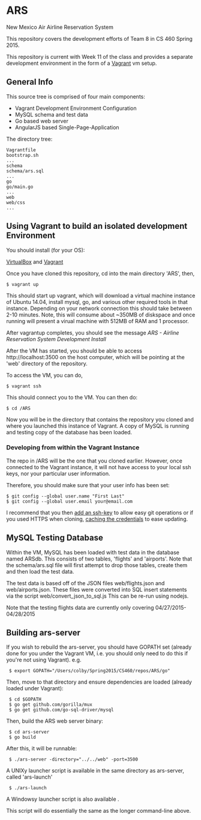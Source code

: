 # ARS
New Mexico Air Airline Reservation System

This repository covers the development efforts of
Team 8 in CS 460 Spring 2015.

This repository is current with Week 11 of the
class and provides a separate development environment
in the form of a [Vagrant](http://vagrantup.com) vm setup.

## General Info
This source tree is comprised of four main components:

 * Vagrant Development Environment Configuration
 * MySQL schema and test data
 * Go based web server
 * AngularJS based Single-Page-Application

 The directory tree:

    Vagrantfile
    bootstrap.sh
    ...
    schema
    schema/ars.sql
    ...
    go
    go/main.go
    ...
    web
    web/css
    ...

## Using Vagrant to build an isolated development Environment

You should install (for your OS):

  [VirtualBox](http://virtualbox.org) and [Vagrant](http://vagrantup.org)

Once you have cloned this repository, cd into the main directory 'ARS',
then,
    
    $ vagrant up

This should start up vagrant, which will download a virtual machine
instance of Ubuntu 14.04, install mysql, go, and various other
required tools in that instance. Depending on your network connection
this should take between 2-10 minutes. Note, this will consume
about ~350MB of diskspace and once running will present a virual
machine with 512MB of RAM and 1 processor.

After vagrantup completes, you should see the message
*ARS - Airline Reservation System Development Install*

After the VM has started, you should be able to access
http://localhost:3500 on the host computer, which will be
pointing at the 'web' directory of the repository.

To access the VM, you can do,

    $ vagrant ssh

This should connect you to the VM. You can then do:

    $ cd /ARS

Now you will be in the directory that contains the repository you
cloned and where you launched this instance of Vagrant.  A copy of
MySQL is running and testing copy of the database has been loaded.

### Developing from within the Vagrant Instance

The repo in /ARS will be the one that you cloned earlier. However,
once connected to the Vagrant instance, it will not have access
to your local ssh keys, nor your particular user information.

Therefore, you should make sure that your user info has been set:

    $ git config --global user.name "First Last"
    $ git config --global user.email your@email.com

I recommend that you then [add an ssh-key](https://help.github.com/articles/generating-ssh-keys/)
to allow easy git operations or if you used HTTPS when cloning, [caching
the credentials](https://help.github.com/articles/caching-your-github-password-in-git/)
to ease updating.

## MySQL Testing Database

Within the VM, MySQL has been loaded with test data in the
database named ARSdb. This consists of two tables, 'flights'
and 'airports'.  Note that the schema/ars.sql file will first
attempt to drop those tables, create them and then load the
test data.

The test data is based off of the JSON files web/flights.json
and web/airports.json.  These files were converted into
SQL insert statements via the script web/convert_json_to_sql.js
This can be re-run using nodejs.

Note that the testing flights data are currently only
covering 04/27/2015-04/28/2015

## Building ars-server


 If you wish to rebuild the ars-server, you should have GOPATH
 set (already done for you under the Vagrant VM, i.e. you should
 only need to do this if you're not using Vagrant).
 e.g.

     $ export GOPATH="/Users/colby/Spring2015/CS460/repos/ARS/go"

 Then, move to that directory and ensure dependencies are loaded (already
 loaded under Vagrant):

     $ cd $GOPATH
     $ go get github.com/gorilla/mux
     $ go get github.com/go-sql-driver/mysql

 Then, build the ARS web server binary:

     $ cd ars-server
     $ go build

 After this, it will be runnable:

     $ ./ars-server -directory="../../web" -port=3500

 A UNIXy launcher script is available in the same directory as ars-server, called 'ars-launch'

     $ ./ars-launch

 A Windowsy launcher script is also available .

 This script will do essentially the same as the longer command-line above.

